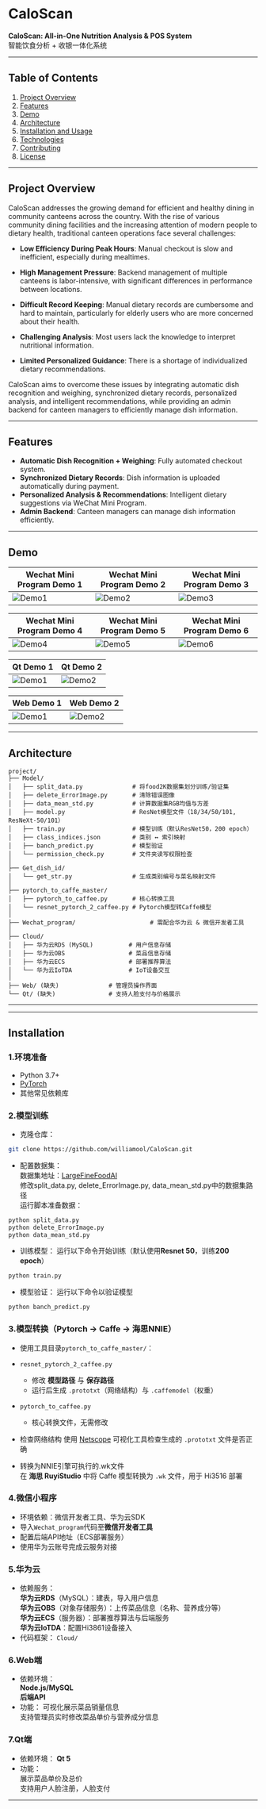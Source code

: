 # CaloScan

**CaloScan: All-in-One Nutrition Analysis & POS System**  
智能饮食分析 + 收银一体化系统

--- 

## Table of Contents
1. [Project Overview](#project-overview)
2. [Features](#features)
3. [Demo](#demo)
4. [Architecture](#architecture)
5. [Installation and Usage](#installation)
6. [Technologies](#technologies)
7. [Contributing](#contributing)
8. [License](#license)

---

## Project Overview
CaloScan addresses the growing demand for efficient and healthy dining in community canteens across the country. With the rise of various community dining facilities and the increasing attention of modern people to dietary health, traditional canteen operations face several challenges:

- **Low Efficiency During Peak Hours**: Manual checkout is slow and inefficient, especially during mealtimes.

- **High Management Pressure**: Backend management of multiple canteens is labor-intensive, with significant differences in performance between locations.

- **Difficult Record Keeping**: Manual dietary records are cumbersome and hard to maintain, particularly for elderly users who are more concerned about their health.

- **Challenging Analysis**: Most users lack the knowledge to interpret nutritional information.

- **Limited Personalized Guidance**: There is a shortage of individualized dietary recommendations.

CaloScan aims to overcome these issues by integrating automatic dish recognition and weighing, synchronized dietary records, personalized analysis, and intelligent recommendations, while providing an admin backend for canteen managers to efficiently manage dish information.

---

## Features
- **Automatic Dish Recognition + Weighing**: Fully automated checkout system.  
- **Synchronized Dietary Records**: Dish information is uploaded automatically during payment.  
- **Personalized Analysis & Recommendations**: Intelligent dietary suggestions via WeChat Mini Program.  
- **Admin Backend**: Canteen managers can manage dish information efficiently.  

---

## Demo
<div align="center">

| Wechat Mini Program Demo 1 | Wechat Mini Program Demo 2 | Wechat Mini Program Demo 3 |
|--------|--------|--------|
| ![Demo1](Image/program1.png) | ![Demo2](Image/program2.png) | ![Demo3](Image/program3.png) |

| Wechat Mini Program Demo 4 | Wechat Mini Program Demo 5 | Wechat Mini Program Demo 6 |
|--------|--------|--------|
| ![Demo4](Image/program4.png) | ![Demo5](Image/program5.png) | ![Demo6](Image/program6.png) |

</div>

<div align="center">

| Qt Demo 1 | Qt Demo 2 |
|--------|--------|
| ![Demo1](Image/qt1.png) | ![Demo2](Image/qt2.png) |

</div>

<div align="center">

| Web Demo 1 | Web Demo 2 |
|--------|--------|
| ![Demo1](Image/web1.png) | ![Demo2](Image/web2.png) |

</div>


---
## Architecture
```
project/
├── Model/
│   ├── split_data.py              # 将food2K数据集划分训练/验证集
│   ├── delete_ErrorImage.py       # 清除错误图像
│   ├── data_mean_std.py           # 计算数据集RGB均值与方差
│   ├── model.py                   # ResNet模型文件（18/34/50/101, ResNeXt-50/101）
│   ├── train.py                   # 模型训练（默认ResNet50，200 epoch）
│   ├── class_indices.json         # 类别 ↔ 索引映射
│   ├── banch_predict.py           # 模型验证
│   └── permission_check.py        # 文件夹读写权限检查
│
├── Get_dish_id/
│   └── get_str.py                 # 生成类别编号与菜名映射文件
│
├── pytorch_to_caffe_master/
│   ├── pytorch_to_caffee.py       # 核心转换工具
│   └── resnet_pytorch_2_caffee.py # Pytorch模型转Caffe模型
│
├── Wechat_program/                     # 需配合华为云 & 微信开发者工具
│
├── Cloud/
│   ├── 华为云RDS (MySQL)          # 用户信息存储
│   ├── 华为云OBS                  # 菜品信息存储
│   ├── 华为云ECS                  # 部署推荐算法
│   └── 华为云IoTDA                # IoT设备交互
│
├── Web/ (缺失)              # 管理员操作界面
└── Qt/ (缺失)               # 支持人脸支付与价格展示
```

---


---

## Installation

### 1.环境准备
- Python 3.7+
- [PyTorch](https://pytorch.org/get-started/locally/)  
- 其他常见依赖库

### 2.模型训练
- 克隆仓库：
```bash
git clone https://github.com/williamool/CaloScan.git
```

- 配置数据集：<br>
数据集地址：[LargeFineFoodAI](https://platform.sankuai.com/foodai2021.html#index)<br>
修改split_data.py, delete_ErrorImage.py, data_mean_std.py中的数据集路径<br>
运行脚本准备数据：
```bash
python split_data.py
python delete_ErrorImage.py
python data_mean_std.py
```

- 训练模型：
运行以下命令开始训练（默认使用**Resnet 50**，训练**200 epoch**）
```bash
python train.py
```

- 模型验证：
运行以下命令以验证模型
```bash
python banch_predict.py
```

### 3.模型转换（Pytorch → Caffe → 海思NNIE）
- 使用工具目录`pytorch_to_caffe_master/`：
- `resnet_pytorch_2_caffee.py`  
  - 修改 **模型路径** 与 **保存路径**  
  - 运行后生成 `.prototxt`（网络结构）与 `.caffemodel`（权重）  
- `pytorch_to_caffee.py`  
  - 核心转换文件，无需修改  

- 检查网络结构
使用 [Netscope](https://ethereon.github.io/netscope/#/editor) 可视化工具检查生成的 `.prototxt` 文件是否正确

- 转换为NNIE引擎可执行的.wk文件<br>
在 **海思 RuyiStudio** 中将 Caffe 模型转换为 `.wk` 文件，用于 Hi3516 部署

### 4.微信小程序
- 环境依赖：微信开发者工具、华为云SDK
- 导入`Wechat_program`代码至**微信开发者工具**
- 配置后端API地址（ECS部署服务）
- 使用华为云账号完成云服务对接

### 5.华为云
- 依赖服务：<br>
**华为云RDS**（MySQL）：建表，导入用户信息<br>
**华为云OBS**（对象存储服务）：上传菜品信息（名称、营养成分等）<br>
**华为云ECS**（服务器）：部署推荐算法与后端服务<br>
**华为云IoTDA**：配置Hi3861设备接入
- 代码框架：
`Cloud/`

### 6.Web端
- 依赖环境：<br>
**Node.js/MySQL** <br>
**后端API**
- 功能：
可视化展示菜品销量信息<br>
支持管理员实时修改菜品单价与营养成分信息

### 7.Qt端
- 依赖环境：
**Qt 5**
- 功能：<br>
展示菜品单价及总价<br>
支持用户人脸注册，人脸支付

---
